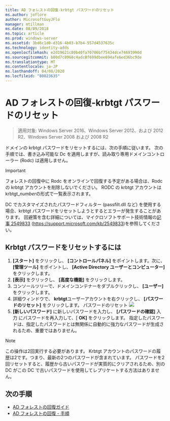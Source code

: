 ```yaml
---
title: AD フォレストの回復-krbtgt パスワードのリセット
ms.author: joflore
author: MicrosoftGuyJFlo
manager: mtillman
ms.date: 08/09/2018
ms.topic: article
ms.prod: windows-server
ms.assetid: 3bd6c1d0-d316-4b03-b7b4-557d4537635c
ms.technology: identity-adds
ms.openlocfilehash: e2d19621c80b40fa70706bf75434dce74693990d
ms.sourcegitcommit: b00d7c8968c4adc8f699dbee694afe6ed36bc9de
ms.translationtype: MT
ms.contentlocale: ja-JP
ms.lasthandoff: 04/08/2020
ms.locfileid: "80823635"
---
```

# <a name="ad-forest-recovery---resetting-the-krbtgt-password"></a>AD フォレストの回復-krbtgt パスワードのリセット

>適用対象: Windows Server 2016、Windows Server 2012、および 2012 R2、Windows Server 2008 および 2008 R2

ドメインの krbtgt パスワードをリセットするには、次の手順に従います。 次の手順では、書き込み可能な Dc を適用しますが、読み取り専用ドメインコントローラー (Rodc) は適用しません。
  
> [!IMPORTANT]
> フォレストの回復中に Rodc をオンラインで回復する予定がある場合は、Rodc の krbtgt アカウントを削除しないでください。 RODC の krbtgt アカウントは krbtgt_*number*の形式で一覧表示されます。
>
> DC でカスタマイズされたパスワードフィルター (passfilt.dll など) を使用する場合、krbtgt パスワードをリセットしようとするとエラーが発生することがあります。 回避策を含む詳細については、マイクロソフトサポート技術情報の[記事 2549833](https://support.microsoft.com/kb/2549833) (https://support.microsoft.com/kb/2549833)を参照してください。
  
## <a name="to-reset-the-krbtgt-password"></a>Krbtgt パスワードをリセットするには  
  
1. **[スタート]** をクリックし、 **[コントロールパネル]** をポイントします。次に、 **[管理ツール]** をポイントし、 **[Active Directory ユーザーとコンピューター]** をクリックします。
2. **[表示]** をクリックし、 **[高度な機能]** をクリックします。
3. コンソールツリーで、ドメインコンテナーをダブルクリックし、 **[ユーザー]** をクリックします。
4. 詳細ウィンドウで、 **krbtgt**ユーザーアカウントを右クリックし、 **[パスワードのリセット]** をクリックします。
   パスワードのリセット ![](media/AD-Forest-Recovery-Resetting-the-krbtgt-password/resetpass1.png)
5. **[新しいパスワード]** に新しいパスワードを入力し、 **[パスワードの確認]** 入力 にパスワードを再入力して、[ **OK]** をクリックします。 指定したパスワードは、指定したパスワードとは無関係に自動的に強力なパスワードが生成されるため、重要ではありません。
  
> [!NOTE]
> この操作は2回実行する必要があります。 Krbtgt アカウントのパスワードの履歴は2です。つまり、最新の2つのパスワードが含まれています。 パスワードを2回リセットすると、履歴から古いパスワードが実質的にクリアされるため、別の DC がこの DC で古いパスワードを使用してレプリケートする方法はありません。

## <a name="next-steps"></a>次の手順

- [AD フォレストの回復ガイド](AD-Forest-Recovery-Guide.md)
- [AD フォレストの回復 - 手順](AD-Forest-Recovery-Procedures.md) 
